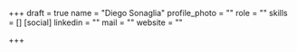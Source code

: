 +++
draft = true
name = "Diego Sonaglia"
profile_photo = ""
role = ""
skills = []
[social]
linkedin = ""
mail = ""
website = ""

+++
